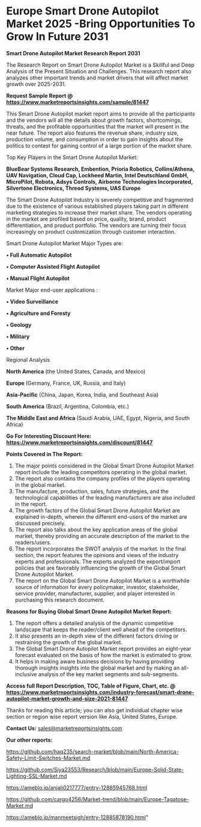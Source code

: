 # Europe Smart Drone Autopilot Market 2025 -Bring Opportunities To Grow In Future 2031

<strong>Smart Drone Autopilot Market Research Report 2031</strong>

The Research Report on Smart Drone Autopilot Market is a Skillful and Deep Analysis of the Present Situation and Challenges. This research report also analyzes other important trends and market drivers that will affect market growth over 2025-2031.

<strong>Request Sample Report @ <a href=https://www.marketreportsinsights.com/sample/81447>https://www.marketreportsinsights.com/sample/81447</a></strong>

This Smart Drone Autopilot market report aims to provide all the participants and the vendors will all the details about growth factors, shortcomings, threats, and the profitable opportunities that the market will present in the near future. The report also features the revenue share, industry size, production volume, and consumption in order to gain insights about the politics to contest for gaining control of a large portion of the market share.

Top Key Players in the Smart Drone Autopilot Market:

<strong>BlueBear Systems Research, Embention, Prioria Robotics, Collins/Athena, UAV Navigation, Cloud Cap, Lockheed Martin, Intel Deutschland GmbH, MicroPilot, Robota, Adsys Controls, Airborne Technologies Incorporated, Silvertone Electronics, Threod Systems, UAS Europe</strong>

The Smart Drone Autopilot Industry is severely competitive and fragmented due to the existence of various established players taking part in different marketing strategies to increase their market share. The vendors operating in the market are profiled based on price, quality, brand, product differentiation, and product portfolio. The vendors are turning their focus increasingly on product customization through customer interaction.

Smart Drone Autopilot Market Major Types are:

<strong>• Full Automatic Autopilot

• Computer Assisted Flight Autopilot

• Manual Flight Autopilot</strong>

Market Major end-user applications :

<strong>• Video Surveillance

• Agriculture and Foresty

• Geology

• Military

• Other</strong>

Regional Analysis

</u><strong><b>North America</b></strong> (the United States, Canada, and Mexico)

<strong><b>Europe </b></strong>(Germany, France, UK, Russia, and Italy)

<strong><b>Asia-Pacific</b></strong> (China, Japan, Korea, India, and Southeast Asia)

<strong><b>South America</b></strong> (Brazil, Argentina, Colombia, etc.)

<strong><b>The Middle East and Africa</b></strong> (Saudi Arabia, UAE, Egypt, Nigeria, and South Africa)

<strong>Go For Interesting Discount Here: <a href=https://www.marketreportsinsights.com/discount/81447>https://www.marketreportsinsights.com/discount/81447</a></strong>

<strong>Points Covered in The Report:</strong>
<ol>
  <li>The major points considered in the Global Smart Drone Autopilot Market report include the leading competitors operating in the global market.</li>
  <li>The report also contains the company profiles of the players operating in the global market.</li>
  <li>The manufacture, production, sales, future strategies, and the technological capabilities of the leading manufacturers are also included in the report.</li>
  <li>The growth factors of the Global Smart Drone Autopilot Market are explained in-depth, wherein the different end-users of the market are discussed precisely.</li>
  <li>The report also talks about the key application areas of the global market, thereby providing an accurate description of the market to the readers/users.</li>
  <li>The report incorporates the SWOT analysis of the market. In the final section, the report features the opinions and views of the industry experts and professionals. The experts analyzed the export/import policies that are favorably influencing the growth of the Global Smart Drone Autopilot Market.</li>
  <li>The report on the Global Smart Drone Autopilot Market is a worthwhile source of information for every policymaker, investor, stakeholder, service provider, manufacturer, supplier, and player interested in purchasing this research document.</li>
</ol>
<strong>Reasons for Buying Global Smart Drone Autopilot Market Report:</strong>

<ol>
  <li>The report offers a detailed analysis of the dynamic competitive landscape that keeps the reader/client well ahead of the competitors.</li>
  <li>It also presents an in-depth view of the different factors driving or restraining the growth of the global market.</li>
  <li>The Global Smart Drone Autopilot Market report provides an eight-year forecast evaluated on the basis of how the market is estimated to grow.</li>
  <li>It helps in making aware business decisions by having providing thorough insights insights into the global market and by making an all-inclusive analysis of the key market segments and sub-segments.</li>
</ol>
<strong>Access full Report Description, TOC, Table of Figure, Chart, etc. @ <a href=https://www.marketreportsinsights.com/industry-forecast/smart-drone-autopilot-market-growth-and-size-2021-81447>https://www.marketreportsinsights.com/industry-forecast/smart-drone-autopilot-market-growth-and-size-2021-81447</a></strong>


Thanks for reading this article; you can also get individual chapter wise section or region wise report version like Asia, United States, Europe.

<strong>Contact Us:</strong>
sales@marketreportsinsights.com

<strong>Our other reports:</strong>

<a href=https://github.com/haq235/search-market/blob/main/North-America-Safety-Limit-Switches-Market.md>https://github.com/haq235/search-market/blob/main/North-America-Safety-Limit-Switches-Market.md</a>

<a href=https://github.com/Siya23553/Research/blob/main/Europe-Solid-State-Lighting-SSL-Market.md>https://github.com/Siya23553/Research/blob/main/Europe-Solid-State-Lighting-SSL-Market.md</a>

<a href=https://ameblo.jp/anjali0217777/entry-12885945768.html>https://ameblo.jp/anjali0217777/entry-12885945768.html</a>

<a href=https://github.com/cargo4256/Market-trend/blob/main/Europe-Tagatose-Market.md>https://github.com/cargo4256/Market-trend/blob/main/Europe-Tagatose-Market.md</a>

<a href=https://ameblo.jp/manmeetsigh/entry-12885878190.html>https://ameblo.jp/manmeetsigh/entry-12885878190.html</a>"
